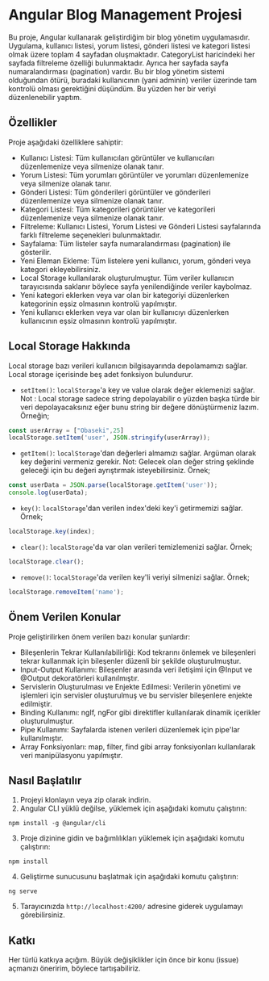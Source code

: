 # Angular Blog Management Projesi

Bu proje, Angular kullanarak geliştirdiğim bir blog yönetim uygulamasıdır. Uygulama, kullanıcı listesi, yorum listesi, gönderi listesi ve kategori listesi olmak üzere toplam 4 sayfadan oluşmaktadır. CategoryList haricindeki her sayfada filtreleme özelliği bulunmaktadır. Ayrıca her sayfada sayfa numaralandırması (pagination) vardır. Bu bir blog yönetim sistemi olduğundan ötürü, buradaki kullanıcının (yani adminin) veriler üzerinde tam kontrolü
olması gerektiğini düşündüm. Bu yüzden her bir veriyi düzenlenebilir yaptım.

## Özellikler

Proje aşağıdaki özelliklere sahiptir:

- Kullanıcı Listesi: Tüm kullanıcıları görüntüler ve kullanıcıları düzenlemenize veya silmenize olanak tanır.
- Yorum Listesi: Tüm yorumları görüntüler ve yorumları düzenlemenize veya silmenize olanak tanır.
- Gönderi Listesi: Tüm gönderileri görüntüler ve gönderileri düzenlemenize veya silmenize olanak tanır.
- Kategori Listesi: Tüm kategorileri görüntüler ve kategorileri düzenlemenize veya silmenize olanak tanır.
- Filtreleme: Kullanıcı Listesi, Yorum Listesi ve Gönderi Listesi sayfalarında farklı filtreleme seçenekleri bulunmaktadır.
- Sayfalama: Tüm listeler sayfa numaralandırması (pagination) ile gösterilir.
- Yeni Eleman Ekleme: Tüm listelere yeni kullanıcı, yorum, gönderi veya kategori ekleyebilirsiniz.
- Local Storage kullanılarak oluşturulmuştur. Tüm veriler kullanıcın tarayıcısında saklanır böylece sayfa yenilendiğinde veriler kaybolmaz.
- Yeni kategori eklerken veya var olan bir kategoriyi düzenlerken kategorinin eşsiz olmasının kontrolü yapılmıştır.
- Yeni kullanıcı eklerken veya var olan bir kullanıcıyı düzenlerken kullanıcının eşsiz olmasının kontrolü yapılmıştır.

## Local Storage Hakkında

Local storage bazı verileri kullanıcın bilgisayarında depolamamızı sağlar. Local storage içerisinde beş adet fonksiyon bulundurur.

- `setItem()`: `localStorage`'a key ve value olarak değer eklemenizi sağlar. Not : Local storage sadece string depolayabilir o yüzden başka türde bir veri depolayacaksınız eğer bunu string bir değere dönüştürmeniz lazım. Örneğin;

``` javascript
const userArray = ["Obaseki",25]
localStorage.setItem('user', JSON.stringify(userArray));
```

- `getItem()`: `localStorage`'dan değerleri almamızı sağlar. Argüman olarak key değerini vermeniz gerekir. Not: Gelecek olan değer string şeklinde geleceği için bu değeri ayrıştırmak isteyebilirsiniz. Örnek;

``` javascript
const userData = JSON.parse(localStorage.getItem('user'));
console.log(userData);
```

- `key()`: `localStorage`'dan verilen index'deki key'i getirmemizi sağlar. Örnek;

``` javascript
localStorage.key(index);
```

- `clear()`: `localStorage`'da var olan verileri temizlemenizi sağlar. Örnek;

``` javascript
localStorage.clear();
```

- `remove()`: `localStorage`'da verilen key'li veriyi silmenizi sağlar. Örnek;

``` javascript
localStorage.removeItem('name');
```

## Önem Verilen Konular

Proje geliştirilirken önem verilen bazı konular şunlardır:

- Bileşenlerin Tekrar Kullanılabilirliği: Kod tekrarını önlemek ve bileşenleri tekrar kullanmak için bileşenler düzenli bir şekilde oluşturulmuştur.
- Input-Output Kullanımı: Bileşenler arasında veri iletişimi için @Input ve @Output dekoratörleri kullanılmıştır.
- Servislerin Oluşturulması ve Enjekte Edilmesi: Verilerin yönetimi ve işlemleri için servisler oluşturulmuş ve bu servisler bileşenlere enjekte edilmiştir.
- Binding Kullanımı: ngIf, ngFor gibi direktifler kullanılarak dinamik içerikler oluşturulmuştur.
- Pipe Kullanımı: Sayfalarda istenen verileri düzenlemek için pipe'lar kullanılmıştır.
- Array Fonksiyonları: map, filter, find gibi array fonksiyonları kullanılarak veri manipülasyonu yapılmıştır.

## Nasıl Başlatılır

1. Projeyi klonlayın veya zip olarak indirin.
2. Angular CLI yüklü değilse, yüklemek için aşağıdaki komutu çalıştırın:

```terminal
npm install -g @angular/cli
```

3. Proje dizinine gidin ve bağımlılıkları yüklemek için aşağıdaki komutu çalıştırın:

``` terminal
npm install
```

4. Geliştirme sunucusunu başlatmak için aşağıdaki komutu çalıştırın:

``` terminal
ng serve
```

5. Tarayıcınızda `http://localhost:4200/` adresine giderek uygulamayı görebilirsiniz.

## Katkı

Her türlü katkıya açığım. Büyük değişiklikler için önce bir konu (issue) açmanızı öneririm, böylece tartışabiliriz.
